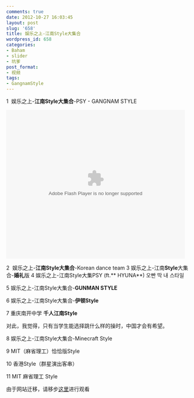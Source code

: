 ```yaml
---
comments: true
date: 2012-10-27 16:03:45
layout: post
slug: '658'
title: 娱乐之上-江南Style大集合
wordpress_id: 658
categories:
- Baham
- slider
- 坑爹
post_format:
- 视频
tags:
- GangnamStyle
---
```


1  娱乐之上-**江南Style大集合**-PSY - GANGNAM STYLE

<embed src="http://player.youku.com/player.php/sid/XNDY3NTU5NjEy/v.swf" allowFullScreen="true" quality="high" width="480" height="400" align="middle" allowScriptAccess="always" type="application/x-shockwave-flash"></embed>
<!-- more -->
2  娱乐之上-**江南Style大集合**-Korean dance team
3 娱乐之上-江南**Style**大集合-**婚礼**版
4 娱乐之上-江南Style大集PSY (ft.** HYUNA**) 오빤 딱 내 스타일

5 娱乐之上-江南Style大集合-**GUNMAN STYLE**

6 娱乐之上-江南Style大集合-**伊顿Style**

7 重庆南开中学 **千人江南Style**




对此，我觉得，只有当学生能选择跳什么样的操时，中国才会有希望。



8 娱乐之上-江南Style大集合-Minecraft Style


9 MIT（麻省理工）恰恰版Style



10 香港Style（群星演出客串）


11 MIT 麻省理工 Style

由于网站迁移，请移步<a href="http://www.youku.com/playlist_show/id_18469431.html">这里</a>进行观看
